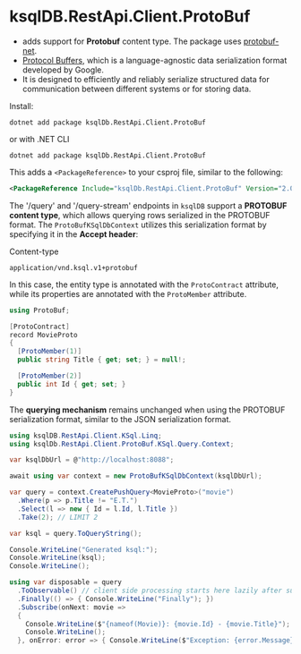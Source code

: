 # ksqlDB.RestApi.Client.ProtoBuf

- adds support for **Protobuf** content type. The package uses [protobuf-net](https://github.com/protobuf-net/protobuf-net).
- [Protocol Buffers](https://protobuf.dev/), which is a language-agnostic data serialization format developed by Google.
- It is designed to efficiently and reliably serialize structured data for communication between different systems or for storing data.
 
Install:
```
dotnet add package ksqlDb.RestApi.Client.ProtoBuf
```
or with .NET CLI
```
dotnet add package ksqlDb.RestApi.Client.ProtoBuf
```
This adds a `<PackageReference>` to your csproj file, similar to the following:
```XML
<PackageReference Include="ksqlDb.RestApi.Client.ProtoBuf" Version="2.0.0" />
```

The '/query' and '/query-stream' endpoints in `ksqlDB` support a **PROTOBUF content type**, which allows querying rows serialized in the PROTOBUF format.
The `ProtoBufKSqlDbContext` utilizes this serialization format by specifying it in the **Accept header**:

Content-type
```
application/vnd.ksql.v1+protobuf
```

In this case, the entity type is annotated with the `ProtoContract` attribute, while its properties are annotated with the `ProtoMember` attribute.

```C#
using ProtoBuf;

[ProtoContract]
record MovieProto
{
  [ProtoMember(1)]
  public string Title { get; set; } = null!;

  [ProtoMember(2)]
  public int Id { get; set; }
}
```

The **querying mechanism** remains unchanged when using the PROTOBUF serialization format, similar to the JSON serialization format.

```C#
using ksqlDB.RestApi.Client.KSql.Linq;
using ksqlDb.RestApi.Client.ProtoBuf.KSql.Query.Context;

var ksqlDbUrl = @"http://localhost:8088";

await using var context = new ProtoBufKSqlDbContext(ksqlDbUrl);

var query = context.CreatePushQuery<MovieProto>("movie")
  .Where(p => p.Title != "E.T.")
  .Select(l => new { Id = l.Id, l.Title })
  .Take(2); // LIMIT 2    

var ksql = query.ToQueryString();

Console.WriteLine("Generated ksql:");
Console.WriteLine(ksql);
Console.WriteLine();

using var disposable = query
  .ToObservable() // client side processing starts here lazily after subscription. Switches to Rx.NET
  .Finally(() => { Console.WriteLine("Finally"); })
  .Subscribe(onNext: movie =>
  {
    Console.WriteLine($"{nameof(Movie)}: {movie.Id} - {movie.Title}");
    Console.WriteLine();
  }, onError: error => { Console.WriteLine($"Exception: {error.Message}"); }, onCompleted: () => Console.WriteLine("Completed"));
```
